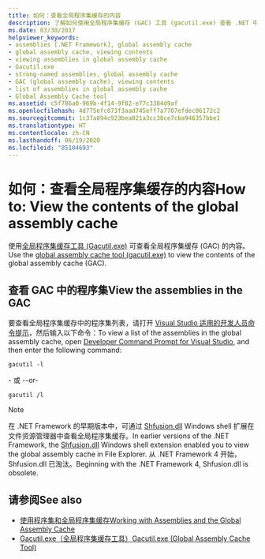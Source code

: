 ```yaml
---
title: 如何：查看全局程序集缓存的内容
description: 了解如何使用全局程序集缓存 (GAC) 工具 (gacutil.exe) 查看 .NET 中的全局程序集缓存的内容。
ms.date: 03/30/2017
helpviewer_keywords:
- assemblies [.NET Framework], global assembly cache
- global assembly cache, viewing contents
- viewing assemblies in global assembly cache
- Gacutil.exe
- strong-named assemblies, global assembly cache
- GAC (global assembly cache), viewing contents
- list of assemblies in global assembly cache
- Global Assembly Cache tool
ms.assetid: c5f786a0-969b-4f14-9f02-e77c3384d9af
ms.openlocfilehash: 4d775efc073f3aad745eff7a7707efdec06172c2
ms.sourcegitcommit: 1c37a894c923bea021a3cc38ce7cba946357bbe1
ms.translationtype: HT
ms.contentlocale: zh-CN
ms.lasthandoff: 06/19/2020
ms.locfileid: "85104693"
---
```

# <a name="how-to-view-the-contents-of-the-global-assembly-cache"></a><span data-ttu-id="259ca-103">如何：查看全局程序集缓存的内容</span><span class="sxs-lookup"><span data-stu-id="259ca-103">How to: View the contents of the global assembly cache</span></span>

<span data-ttu-id="259ca-104">使用[全局程序集缓存工具 (Gacutil.exe)](../tools/gacutil-exe-gac-tool.md) 可查看全局程序集缓存 (GAC) 的内容。</span><span class="sxs-lookup"><span data-stu-id="259ca-104">Use the [global assembly cache tool (gacutil.exe)](../tools/gacutil-exe-gac-tool.md) to view the contents of the global assembly cache (GAC).</span></span>

## <a name="view-the-assemblies-in-the-gac"></a><span data-ttu-id="259ca-105">查看 GAC 中的程序集</span><span class="sxs-lookup"><span data-stu-id="259ca-105">View the assemblies in the GAC</span></span>

<span data-ttu-id="259ca-106">要查看全局程序集缓存中的程序集列表，请打开 [Visual Studio 适用的开发人员命令提示](../tools/developer-command-prompt-for-vs.md)，然后输入以下命令：</span><span class="sxs-lookup"><span data-stu-id="259ca-106">To view a list of the assemblies in the global assembly cache, open [Developer Command Prompt for Visual Studio](../tools/developer-command-prompt-for-vs.md), and then enter the following command:</span></span>

```shell
gacutil -l
```

<span data-ttu-id="259ca-107">\- 或 -</span><span class="sxs-lookup"><span data-stu-id="259ca-107">-or-</span></span>

```shell
gacutil /l
```

> [!NOTE]
> <span data-ttu-id="259ca-108">在 .NET Framework 的早期版本中，可通过 [Shfusion.dll](https://docs.microsoft.com/previous-versions/dotnet/netframework-4.0/34149zk3(v=vs.100)) Windows shell 扩展在文件资源管理器中查看全局程序集缓存。</span><span class="sxs-lookup"><span data-stu-id="259ca-108">In earlier versions of the .NET Framework, the [Shfusion.dll](https://docs.microsoft.com/previous-versions/dotnet/netframework-4.0/34149zk3(v=vs.100)) Windows shell extension enabled you to view the global assembly cache in File Explorer.</span></span> <span data-ttu-id="259ca-109">从 .NET Framework 4 开始，Shfusion.dll 已淘汰。</span><span class="sxs-lookup"><span data-stu-id="259ca-109">Beginning with the .NET Framework 4, Shfusion.dll is obsolete.</span></span>

## <a name="see-also"></a><span data-ttu-id="259ca-110">请参阅</span><span class="sxs-lookup"><span data-stu-id="259ca-110">See also</span></span>

- [<span data-ttu-id="259ca-111">使用程序集和全局程序集缓存</span><span class="sxs-lookup"><span data-stu-id="259ca-111">Working with Assemblies and the Global Assembly Cache</span></span>](working-with-assemblies-and-the-gac.md)
- [<span data-ttu-id="259ca-112">Gacutil.exe（全局程序集缓存工具）</span><span class="sxs-lookup"><span data-stu-id="259ca-112">Gacutil.exe (Global Assembly Cache Tool)</span></span>](../tools/gacutil-exe-gac-tool.md)
